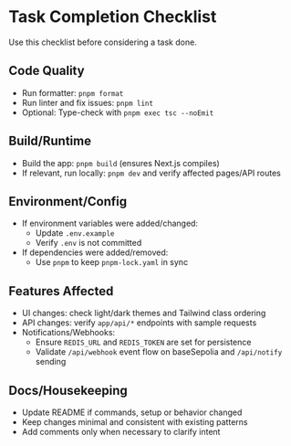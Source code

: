 # Task Completion Checklist

Use this checklist before considering a task done.

## Code Quality

- Run formatter: `pnpm format`
- Run linter and fix issues: `pnpm lint`
- Optional: Type-check with `pnpm exec tsc --noEmit`

## Build/Runtime

- Build the app: `pnpm build` (ensures Next.js compiles)
- If relevant, run locally: `pnpm dev` and verify affected pages/API routes

## Environment/Config

- If environment variables were added/changed:
  - Update `.env.example`
  - Verify `.env` is not committed
- If dependencies were added/removed:
  - Use `pnpm` to keep `pnpm-lock.yaml` in sync

## Features Affected

- UI changes: check light/dark themes and Tailwind class ordering
- API changes: verify `app/api/*` endpoints with sample requests
- Notifications/Webhooks:
  - Ensure `REDIS_URL` and `REDIS_TOKEN` are set for persistence
  - Validate `/api/webhook` event flow on baseSepolia and `/api/notify` sending

## Docs/Housekeeping

- Update README if commands, setup or behavior changed
- Keep changes minimal and consistent with existing patterns
- Add comments only when necessary to clarify intent
